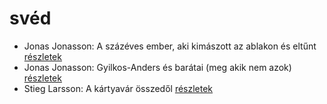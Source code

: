 # svéd

- Jonas Jonasson: A százéves ember, aki kimászott az ablakon és eltűnt [részletek](_details/Jonas%20Jonasson.md#id_383)
- Jonas Jonasson: Gyilkos-Anders és barátai (meg akik nem azok) [részletek](_details/Jonas%20Jonasson.md#id_984)
- Stieg Larsson: A kártyavár összedől [részletek](_details/Stieg%20Larsson.md#id_27)